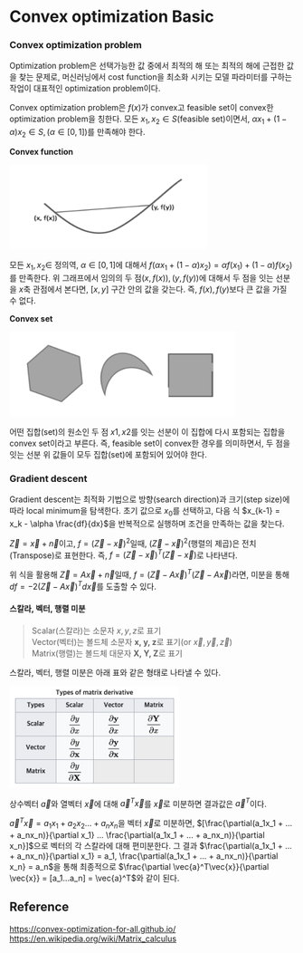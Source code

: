 # Convex optimization Basic

### Convex optimization problem
Optimization problem은 선택가능한 값 중에서 최적의 해 또는 최적의 해에 근접한 값을 찾는 문제로, 머신러닝에서 cost function을 최소화 시키는 모델 파라미터를 구하는 작업이 대표적인 optimization problem이다.

Convex optimization problem은 $f(x)$가 convex고 feasible set이 convex한 optimization problem을 칭한다. 모든 $x_1, x_2\in S$(feasible set)이면서, $\alpha x_1 + (1-\alpha)x_2\in S, (\alpha \in [0,1])$를 만족해야 한다.

**Convex function**  
<p align="left"><img src=https://raw.githubusercontent.com/hyeongyuu/TIL/main/images/convex_optimization/convex_function.png height="150px" width="350px"></p>

모든 $x_1, x_2 \in$ 정의역, $\alpha \in [0,1]$에 대해서 $f(\alpha x_1 + (1-\alpha)x_2) = \alpha f(x_1) + (1-\alpha)f(x_2)$를 만족한다. 위 그래프에서 임의의 두 점$(x,f(x)), (y,f(y))$에 대해서 두 점을 잇는 선분을 $x$축 관점에서 본다면, $[x,y]$ 구간 안의 값을 갖는다. 즉, $f(x), f(y)$보다 큰 값을 가질 수 없다.

**Convex set**
<p align="left"><img src=https://raw.githubusercontent.com/hyeongyuu/TIL/main/images/convex_optimization/convex_set.png height="150px" width="400px"></p>

어떤 집합(set)의 원소인 두 점 $x1, x2$를 잇는 선분이 이 집합에 다시 포함되는 집합을 convex set이라고 부른다. 즉, feasible set이 convex한 경우를 의미하면서, 두 점을 잇는 선분 위 값들이 모두 집합(set)에 포함되어 있어야 한다.


### Gradient descent
Gradient descent는 최적화 기법으로 방향(search direction)과 크기(step size)에 따라 local minimum을 탐색한다. 초기 값으로 $x_0$를 선택하고, 다음 식 $x_{k-1} = x_k - \alpha \frac{df}{dx}$을 반복적으로 실행하며 조건을 만족하는 값을 찾는다.

$\vec{Z} = \vec{x} + \vec{n}$이고, $f = (\vec{Z} - \vec{x})^2$일때, $(\vec{Z} - \vec{x}) ^2$(행렬의 제곱)은 전치(Transpose)로 표현한다. 즉, $f = (\vec{Z} - \vec{x})^T(\vec{Z} - \vec{x})$로 나타낸다.

위 식을 활용해 $\vec{Z} = A\vec{x} + \vec{n}$일때, $f = (\vec{Z}-A\vec{x})^T(\vec{Z}-A\vec{x})$라면, 미분을 통해 $df = -2(\vec{Z}-A{\vec{x}})^Td\vec{x}$를 도출할 수 있다.

#### 스칼라, 벡터, 행렬 미분
>Scalar(스칼라)는 소문자 $x,y,z$로 표기  
Vector(벡터)는 볼드체 소문자 **x, y, z**로 표기(or $\vec{x}, \vec{y}, \vec{z}$)  
Matrix(행렬)는 볼드체 대문자 **X, Y, Z**로 표기

스칼라, 벡터, 행렬 미분은 아래 표와 같은 형태로 나타낼 수 있다.
<p align="left"><img src=https://raw.githubusercontent.com/hyeongyuu/TIL/main/images/convex_optimization/type_of_derivative.png height="180px" width="300px"></p>

상수벡터 $\vec{a}$와 열벡터 $\vec{x}$에 대해 $\vec{a}^T\vec{x}$를 $\vec{x}$로 미분하면 결과값은 $\vec{a}^T$이다.

$\vec{a}^T\vec{x} = a_1x_1 + a_2x_2 ... + a_nx_n$을 벡터 $\vec{x}$로 미분하면, $[\frac{\partial(a_1x_1 + ... + a_nx_n)}{\partial x_1} ... \frac{\partial(a_1x_1 + ... + a_nx_n)}{\partial x_n}]$으로 벡터의 각 스칼라에 대해 편미분한다. 그 결과 $\frac{\partial(a_1x_1 + ... + a_nx_n)}{\partial x_1} = a_1, \frac{\partial(a_1x_1 + ... + a_nx_n)}{\partial x_n} = a_n$을 통해 최종적으로 $\frac{\partial \vec{a}^T\vec{x}}{\partial \vec{x}} = [a_1...a_n] = \vec{a}^T$와 같이 된다.


<!-- $Z = A\vec{x} + n$, $f = (Z - Ax)^T(Z - Ax)$  
$df = \frac{\partial{f}}{\partial{x^T}}dx$ -->



## Reference
https://convex-optimization-for-all.github.io/  
https://en.wikipedia.org/wiki/Matrix_calculus
